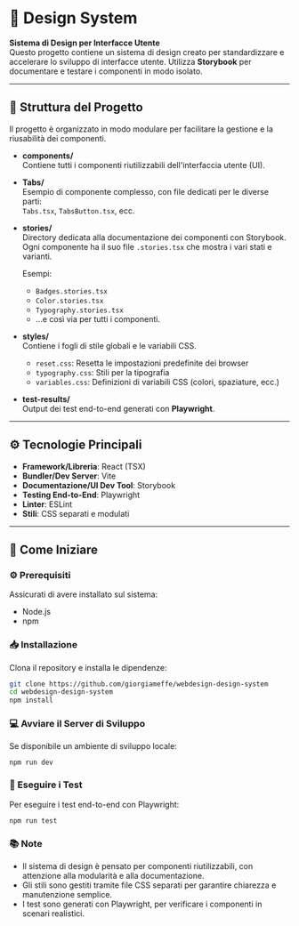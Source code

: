 # 🎨 Design System

**Sistema di Design per Interfacce Utente**  
Questo progetto contiene un sistema di design creato per standardizzare e accelerare lo sviluppo di interfacce utente. Utilizza **Storybook** per documentare e testare i componenti in modo isolato.

---

## 📂 Struttura del Progetto

Il progetto è organizzato in modo modulare per facilitare la gestione e la riusabilità dei componenti.

- **components/**  
  Contiene tutti i componenti riutilizzabili dell'interfaccia utente (UI).

- **Tabs/**  
  Esempio di componente complesso, con file dedicati per le diverse parti:  
  `Tabs.tsx`, `TabsButton.tsx`, ecc.

- **stories/**  
  Directory dedicata alla documentazione dei componenti con Storybook.  
  Ogni componente ha il suo file `.stories.tsx` che mostra i vari stati e varianti.

  Esempi:
  - `Badges.stories.tsx`
  - `Color.stories.tsx`
  - `Typography.stories.tsx`
  - ...e così via per tutti i componenti.

- **styles/**  
  Contiene i fogli di stile globali e le variabili CSS.

  - `reset.css`: Resetta le impostazioni predefinite dei browser  
  - `typography.css`: Stili per la tipografia  
  - `variables.css`: Definizioni di variabili CSS (colori, spaziature, ecc.)

- **test-results/**  
  Output dei test end-to-end generati con **Playwright**.

---

## ⚙️ Tecnologie Principali

- **Framework/Libreria**: React (TSX)  
- **Bundler/Dev Server**: Vite  
- **Documentazione/UI Dev Tool**: Storybook  
- **Testing End-to-End**: Playwright  
- **Linter**: ESLint  
- **Stili**: CSS separati e modulati  

---

## 🚀 Come Iniziare

### ⚙️ Prerequisiti
Assicurati di avere installato sul sistema:
- Node.js  
- npm  

### 📥 Installazione
Clona il repository e installa le dipendenze:

```bash
git clone https://github.com/giorgiameffe/webdesign-design-system
cd webdesign-design-system
npm install
```

### 💻 Avviare il Server di Sviluppo

Se disponibile un ambiente di sviluppo locale:
```
npm run dev
```

### 🧪 Eseguire i Test

Per eseguire i test end-to-end con Playwright:
```
npm run test
```

### 📚 Note

- Il sistema di design è pensato per componenti riutilizzabili, con attenzione alla modularità e alla documentazione.
- Gli stili sono gestiti tramite file CSS separati per garantire chiarezza e manutenzione semplice.
- I test sono generati con Playwright, per verificare i componenti in scenari realistici.